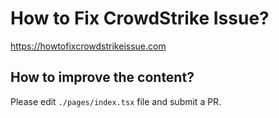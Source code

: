 # How to Fix CrowdStrike Issue?

https://howtofixcrowdstrikeissue.com

## How to improve the content?

Please edit `./pages/index.tsx` file and submit a PR.

